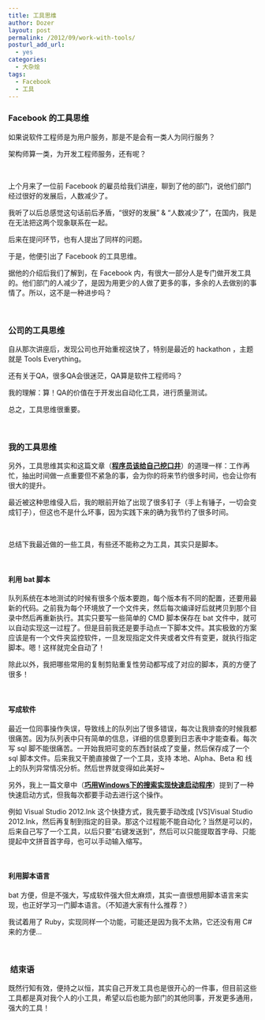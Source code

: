 ```yaml
---
title: 工具思维
author: Dozer
layout: post
permalink: /2012/09/work-with-tools/
posturl_add_url:
  - yes
categories:
  - 大杂烩
tags:
  - Facebook
  - 工具
---
```


### <span id="Facebook">Facebook 的工具思维</span>

如果说软件工程师是为用户服务，那是不是会有一类人为同行服务？

架构师算一类，为开发工程师服务，还有呢？

&nbsp;

上个月来了一位前 Facebook 的雇员给我们讲座，聊到了他的部门，说他们部门经过很好的发展后，人数减少了。

我听了以后总感觉这句话前后矛盾，“很好的发展” & “人数减少了”，在国内，我是在无法把这两个现象联系在一起。

后来在提问环节，也有人提出了同样的问题。

于是，他便引出了 Facebook 的工具思维。

<!--more-->

据他的介绍后我们了解到，在 Facebook 内，有很大一部分人是专门做开发工具的。他们部门的人减少了，是因为用更少的人做了更多的事，多余的人去做别的事情了。所以，这不是一种进步吗？

&nbsp;

### <span id="i">公司的工具思维</span>

自从那次讲座后，发现公司也开始重视这快了，特别是最近的 hackathon ，主题就是 Tools Everything。

还有关于QA，很多QA会很迷茫，QA算是软件工程师吗？

我的理解：算！QA的价值在于开发出自动化工具，进行质量测试。

总之，工具思维很重要。

&nbsp;

### <span id="i-2">我的工具思维</span>

另外，工具思维其实和这篇文章（<a href="http://blog.csdn.net/zyboy2000/article/details/5606517" target="_blank"><strong>程序员该给自己挖口井</strong></a>）的道理一样：工作再忙，抽出时间做一点重要但不紧急的事，会为你的将来节约很多时间，也会让你有很大的提升。

最近被这种思维侵入后，我的眼前开始了出现了很多钉子（手上有锤子，一切会变成钉子），但这也不是什么坏事，因为实践下来的确为我节约了很多时间。

&nbsp;

总结下我最近做的一些工具，有些还不能称之为工具，其实只是脚本。

&nbsp;

#### <span id="_bat">利用 bat 脚本</span>

队列系统在本地测试的时候有很多个版本要跑，每个版本有不同的配置，还要用最新的代码。之前我为每个环境放了一个文件夹，然后每次编译好后就拷贝到那个目录中然后再重新执行。其实只要写一些简单的 CMD 脚本保存在 bat 文件中，就可以自动实现这一过程了。但是目前我还是要手动点一下脚本文件。其实极致的方案应该是有一个文件夹监控软件，一旦发现指定文件夹或者文件有变更，就执行指定脚本。嗯！这样就完全自动了！

除此以外，我把哪些常用的复制剪贴重复性劳动都写成了对应的脚本，真的方便了很多！

&nbsp;

#### <span id="i-3">写成软件</span>

最近一位同事操作失误，导致线上的队列出了很多错误，每次让我排查的时候我都很痛苦。因为队列表中只有简单的信息，详细的信息要到日志表中才能查看。每次写 sql 脚不能很痛苦。一开始我把可变的东西封装成了变量，然后保存成了一个 sql 脚本文件。后来我又干脆直接做了一个工具，支持 本地、Alpha、Beta 和 线上的队列异常情况分析。然后世界就变得如此美好~

另外，我上一篇文章中（<a href="/2012/01/using-the-windows-search-for-fast-start-program/" target="_blank"><strong>巧用Windows下的搜索实现快速启动程序</strong></a>）提到了一种快速启动方式，但我每次都要手动去进行这个操作。

例如 Visual Studio 2012.lnk 这个快捷方式，我先要手动改成 [VS]Visual Studio 2012.lnk，然后再复制到指定的目录。那这个过程能不能自动化？当然是可以的，后来自己写了一个工具，以后只要“右键发送到”，然后可以只能提取首字母、只能提起中文拼音首字母，也可以手动输入缩写。

&nbsp;

#### <span id="i-4">利用脚本语言</span>

bat 方便，但是不强大，写成软件强大但太麻烦，其实一直很想用脚本语言来实现，也正好学习一门脚本语言。（不知道大家有什么推荐？）

我试着用了 Ruby，实现同样一个功能，可能还是因为我不太熟，它还没有用 C# 来的方便…

&nbsp;

### <span id="i-5"> 结束语</span>

既然行知有效，便持之以恒，其实自己开发工具也是很开心的一件事，但目前这些工具都是真对我个人的小工具，希望以后也能为部门的其他同事，开发更多通用，强大的工具！
